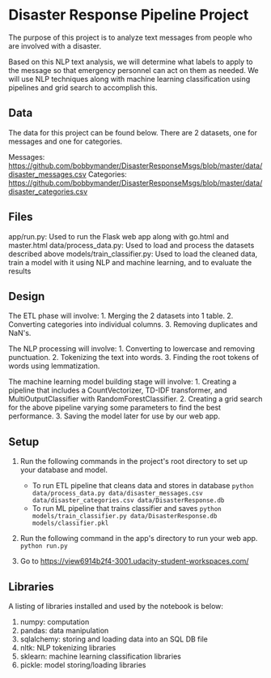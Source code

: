 # Disaster Response Pipeline Project

The purpose of this project is to analyze text messages from people who are involved with a disaster.

Based on this NLP text analysis, we will determine what labels to apply to the message so that 
emergency personnel can act on them as needed.  We will use NLP techniques along with machine learning
classification using pipelines and grid search to accomplish this.

## Data
The data for this project can be found below.  There are 2 datasets, one for messages and one for categories.

Messages:	https://github.com/bobbymander/DisasterResponseMsgs/blob/master/data/disaster_messages.csv
Categories:	https://github.com/bobbymander/DisasterResponseMsgs/blob/master/data/disaster_categories.csv

## Files

app/run.py:  Used to run the Flask web app along with go.html and master.html
data/process_data.py:  Used to load and process the datasets described above
models/train_classifier.py:  Used to load the cleaned data, train a model with it using NLP and machine learning, and to evaluate the results

## Design

The ETL phase will involve:
    1.  Merging the 2 datasets into 1 table.
	2.  Converting categories into individual columns.
	3.  Removing duplicates and NaN's.

The NLP processing will involve:
    1.  Converting to lowercase and removing punctuation.
	2.  Tokenizing the text into words.
	3.  Finding the root tokens of words using lemmatization.
	
The machine learning model building stage will involve:
    1.  Creating a pipeline that includes a CountVectorizer, TD-IDF transformer, and MultiOutputClassifier with RandomForestClassifier.
	2.  Creating a grid search for the above pipeline varying some parameters to find the best performance.
	3.  Saving the model later for use by our web app.
	
## Setup
1. Run the following commands in the project's root directory to set up your database and model.

    - To run ETL pipeline that cleans data and stores in database
        `python data/process_data.py data/disaster_messages.csv data/disaster_categories.csv data/DisasterResponse.db`
    - To run ML pipeline that trains classifier and saves
        `python models/train_classifier.py data/DisasterResponse.db models/classifier.pkl`

2. Run the following command in the app's directory to run your web app.
    `python run.py`

3. Go to https://view6914b2f4-3001.udacity-student-workspaces.com/

## Libraries

A listing of libraries installed and used by the notebook is below:

1.  numpy:  computation
2.  pandas:  data manipulation
3.  sqlalchemy:  storing and loading data into an SQL DB file
4.  nltk:  NLP tokenizing libraries
5.  sklearn:  machine learning classification libraries
6.  pickle:  model storing/loading libraries